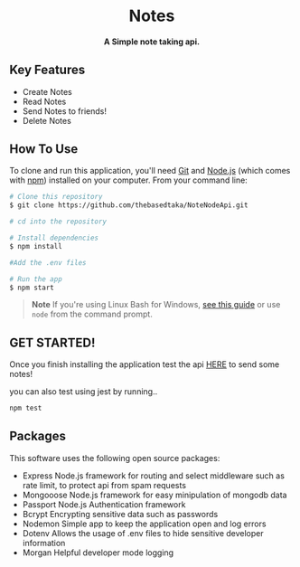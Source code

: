 
<h1 align="center">
  <br>
  Notes
  <br>
</h1>

<h4 align="center">A Simple note taking api.</h4>

## Key Features

* Create Notes
* Read Notes
* Send Notes to friends!
* Delete Notes

## How To Use

To clone and run this application, you'll need [Git](https://git-scm.com) and [Node.js](https://nodejs.org/en/download/) (which comes with [npm](http://npmjs.com)) installed on your computer. From your command line:

```bash
# Clone this repository
$ git clone https://github.com/thebasedtaka/NoteNodeApi.git

# cd into the repository

# Install dependencies
$ npm install

#Add the .env files

# Run the app
$ npm start
```

> **Note**
> If you're using Linux Bash for Windows, [see this guide](https://www.howtogeek.com/261575/how-to-run-graphical-linux-desktop-applications-from-windows-10s-bash-shell/) or use `node` from the command prompt.

## GET STARTED!

Once you finish installing the application test the api [HERE](https://documenter.getpostman.com/view/26744346/2s9YsGiDF3) to send some notes!

you can also test using jest by running..

```bash
npm test
```


## Packages

This software uses the following open source packages:

- Express
Node.js framework for routing and select middleware such as rate limit, to protect api from spam requests
- Mongooose
Node.js framework for easy minipulation of mongodb data
- Passport
Node.js Authentication framework
- Bcrypt
Encrypting sensitive data such as passwords  
- Nodemon
Simple app to keep the application open and log errors
- Dotenv
Allows the usage of .env files to hide sensitive developer information
- Morgan
Helpful developer mode logging
